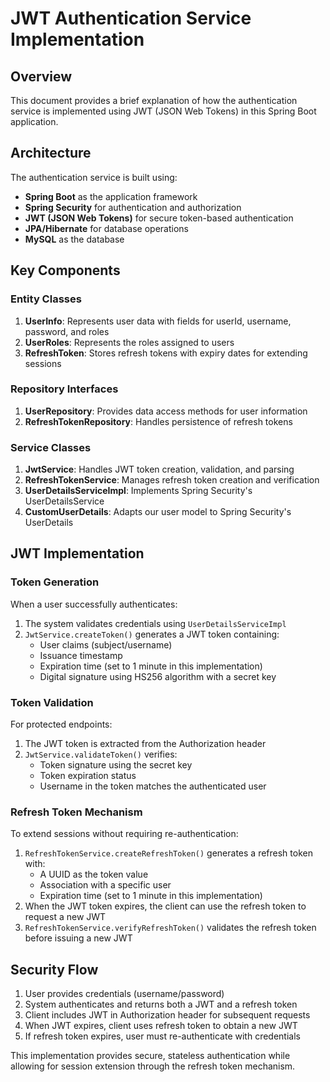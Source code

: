# JWT Authentication Service Implementation

## Overview
This document provides a brief explanation of how the authentication service is implemented using JWT (JSON Web Tokens) in this Spring Boot application.

## Architecture

The authentication service is built using:
- **Spring Boot** as the application framework
- **Spring Security** for authentication and authorization
- **JWT (JSON Web Tokens)** for secure token-based authentication
- **JPA/Hibernate** for database operations
- **MySQL** as the database

## Key Components

### Entity Classes
1. **UserInfo**: Represents user data with fields for userId, username, password, and roles
2. **UserRoles**: Represents the roles assigned to users
3. **RefreshToken**: Stores refresh tokens with expiry dates for extending sessions

### Repository Interfaces
1. **UserRepository**: Provides data access methods for user information
2. **RefreshTokenRepository**: Handles persistence of refresh tokens

### Service Classes
1. **JwtService**: Handles JWT token creation, validation, and parsing
2. **RefreshTokenService**: Manages refresh token creation and verification
3. **UserDetailsServiceImpl**: Implements Spring Security's UserDetailsService
4. **CustomUserDetails**: Adapts our user model to Spring Security's UserDetails

## JWT Implementation

### Token Generation
When a user successfully authenticates:
1. The system validates credentials using `UserDetailsServiceImpl`
2. `JwtService.createToken()` generates a JWT token containing:
   - User claims (subject/username)
   - Issuance timestamp
   - Expiration time (set to 1 minute in this implementation)
   - Digital signature using HS256 algorithm with a secret key

### Token Validation
For protected endpoints:
1. The JWT token is extracted from the Authorization header
2. `JwtService.validateToken()` verifies:
   - Token signature using the secret key
   - Token expiration status
   - Username in the token matches the authenticated user

### Refresh Token Mechanism
To extend sessions without requiring re-authentication:
1. `RefreshTokenService.createRefreshToken()` generates a refresh token with:
   - A UUID as the token value
   - Association with a specific user
   - Expiration time (set to 1 minute in this implementation)
2. When the JWT token expires, the client can use the refresh token to request a new JWT
3. `RefreshTokenService.verifyRefreshToken()` validates the refresh token before issuing a new JWT

## Security Flow
1. User provides credentials (username/password)
2. System authenticates and returns both a JWT and a refresh token
3. Client includes JWT in Authorization header for subsequent requests
4. When JWT expires, client uses refresh token to obtain a new JWT
5. If refresh token expires, user must re-authenticate with credentials

This implementation provides secure, stateless authentication while allowing for session extension through the refresh token mechanism.
